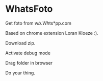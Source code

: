 # WhatsFoto

Get foto from w*b.Wh*ts*pp.com

Based on chrome extension Loran Kloeze :).

Download zip. 

Activate debug mode

Drag folder in browser

Do your thing.

